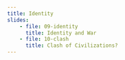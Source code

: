 ```yaml
---
title: Identity
slides:
    - file: 09-identity
      title: Identity and War
    - file: 10-clash
      title: Clash of Civilizations?
---
```


